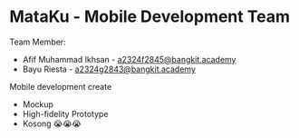# MataKu - Mobile Development Team
Team Member:
- Afif Muhammad Ikhsan - a2324f2845@bangkit.academy
- Bayu Riesta - a2324g2843@bangkit.academy

Mobile development create 
- Mockup
- High-fidelity Prototype
- Kosong 😭😭😭
